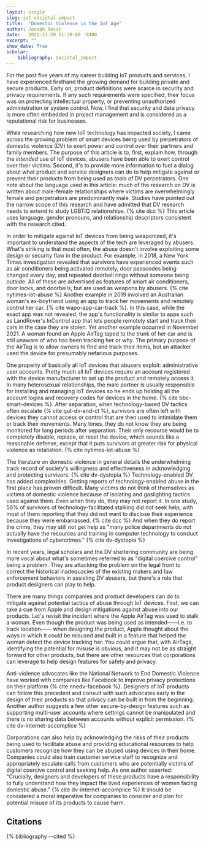 ```yaml
---
layout: single
slug: iot-societal-impact
title:  "Domestic Violence in the IoT Age"
author: Joseph Rossi
date:   2021-11-20 11:30:00 -0400
excerpt: ""
show_date: True
scholar:
    bibliography: Societal_Impact
---
```


For the past five years of my career building IoT products and services, I have experienced firsthand the growing demand for building private and secure products. Early on, product definitions were scarce in security and privacy requirements. If any such requirements were specified, their focus was on protecting intellectual property, or preventing unauthorized administration or system control. Now, I find that security and data privacy is more often embedded in project management and is considered as a reputational risk for businesses.

While researching how new IoT technology has impacted society, I came across the growing problem of smart devices being used by perpetrators of domestic violence (DV) to exert power and control over their partners and family members. The purpose of this article is to, first, explain how, through the _intended_ use of IoT devices, abusers have been able to exert control over their victims. Second, it's to provide more information to fuel a dialog about what product and service designers can do to help mitigate against or prevent their products from being used as tools of DV perpetrators. One note about the language used in this article: much of the research on DV is written about male-female relationships where victims are overwhelmingly female and perpetrators are predominantly male. Studies have pointed out the narrow scope of this research and have admitted that DV research needs to extend to study LGBTIQ relationships. {% cite dcc %} This article uses language, gender pronouns, and relationship descriptors consistent with the research cited.

In order to mitigate against IoT devices from being weaponized, it's important to understand the aspects of the tech are leveraged by abusers. What's striking is that most often, the abuse doesn't involve exploiting some design or security flaw in the product. For example, in 2018, a New York Times investigation revealed that survivors have experienced events such as air conditioners being activated remotely, door passcodes being changed every day, and repeated doorbell rings without someone being outside. All of these are advertised as features of smart air conditioners, door locks, and doorbells, but are used as weapons by abusers. {% cite nytimes-iot-abuse %} Another example in 2019 involved an Australian woman's ex-boyfriend using an app to track her movements and remotely control her car. {% cite wapo-app-car-track %}. In this case, while the exact app was not revealed, the app's functionality is similar to apps such as LandRover's InControl app that lets people remotely start and track their cars in the case they are stolen. Yet another example occurred in November 2021. A woman found an Apple AirTag taped to the trunk of her car and is still unaware of who has been tracking her or why. The primary purpose of the AirTag is to allow owners to find and track their items, but an attacker used the device for presumably nefarious purposes.

One property of basically all IoT devices that abusers exploit: administrative user accounts. Pretty much all IoT devices require an account registered with the device manufacturer to set up the product and remotely access it. In many heterosexual relationships, the male partner is usually responsible for installing and managing IoT devices so he ends up holding all the account logins and recovery codes for devices in the home. {% cite bbc-smart-devices %}. After separation, when technology-based DV tactics often escalate {% cite qut-dv-and-ct %}, survivors are often left with devices they cannot access or control that are then used to intimidate them or track their movements. Many times, they do not know they are being monitored for long periods after separation. Their only recourse would be to completely disable, replace, or reset the device, which sounds like a reasonable defense, except that it puts survivors at greater risk for physical violence as retaliation. {% cite nytimes-iot-abuse %}

The literature on domestic violence in general details the underwhelming track record of society's willingness and effectiveness in acknowledging and protecting survivors. {% cite dv-dystopia %} Technology-enabled DV has added complexities. Getting reports of technology-enabled abuse in the first place has proven difficult. Many victims do not think of themselves as victims of domestic violence because of isolating and gaslighting tactics used against them. Even when they do, they may not report it. In one study, 56% of survivors of technology-facilitated stalking did not seek help, with most of them reporting that they did not want to disclose their experience because they were embarrassed. {% cite dcc %} And when they do report the crime, they may still not get help as "many police departments do not actually have the resources and training in computer technology to conduct investigations of cybercrimes." {% cite dv-dystopia %}

In recent years, legal scholars and the DV sheltering community are being more vocal about what's sometimes referred to as "digital coercive control" being a problem. They are attacking the problem on the legal front to correct the historical inadequacies of the existing makers and law enforcement behaviors in assisting DV abusers, but there's a role that product designers can play to help.

There are many things companies and product developers can do to mitigate against potential tactics of abuse through IoT devices. First, we can take a cue from Apple and design mitigations against abuse into our products. Let's revisit the incident where the Apple AirTag was used to stalk a woman. Even though the product was being used as intended——i.e. to track location—— when designing the product, Apple thought about the ways in which it could be misused and built in a feature that helped the woman detect the device tracking her. You could argue that, with AirTags, identifying the potential for misuse is obvious, and it may not be as straight forward for other products, but there are other resources that corporations can leverage to help design features for safety and privacy.

Anti-violence advocates like the National Network to End Domestic Violence have worked with companies like Facebook to improve privacy protections on their platform {% cite nnedv-facebook %}. Designers of IoT products can follow this precedent and consult with such advocates early in the design of their products so that privacy can be built in from the beginning. Another author suggests a few other secure-by-design features such as supporting multi-user accounts where settings cannot be manipulated and there is no sharing data between accounts without explicit permission. {% cite dv-internet-accomplice %}

Corporations can also help by acknowledging the risks of their products being used to facilitate abuse and providing educational resources to help customers recognize how they can be abused using devices in their home. Companies could also train customer service staff to recognize and appropriately escalate calls from customers who are potentially victims of digital coercive control and seeking help. As one author asserted: "Crucially, designers and developers of these products have a responsibility to fully understand how they impact the lived experiences of women facing domestic abuse." {% cite dv-internet-accomplice %} It should be considered a moral imperative for companies to consider and plan for potential misuse of its products to cause harm.

## Citations

{% bibliography --cited %}
